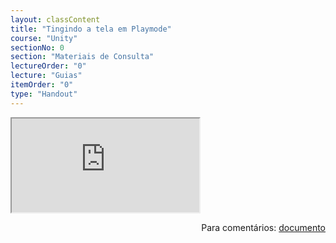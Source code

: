 ```yaml
---
layout: classContent
title: "Tingindo a tela em Playmode"
course: "Unity"
sectionNo: 0
section: "Materiais de Consulta"
lectureOrder: "0"
lecture: "Guias"
itemOrder: "0"
type: "Handout"
---
```


<iframe src="https://docs.google.com/document/d/e/2PACX-1vTIYjKrWM-gKJNXrCsYpHyb4hYeHjpqi3eRvSC-qY4PmlW-AHUdV1b9FiTR4ArSSnsKs_eluir7SlFK/pub?embedded=true"></iframe>

<span style="float:right">Para comentários: [documento](https://docs.google.com/document/d/1j9J8sN6pWHkIB11ctp_O1t1gVBoZncQENtugdMjaSj0/edit?usp=sharing)</span>
